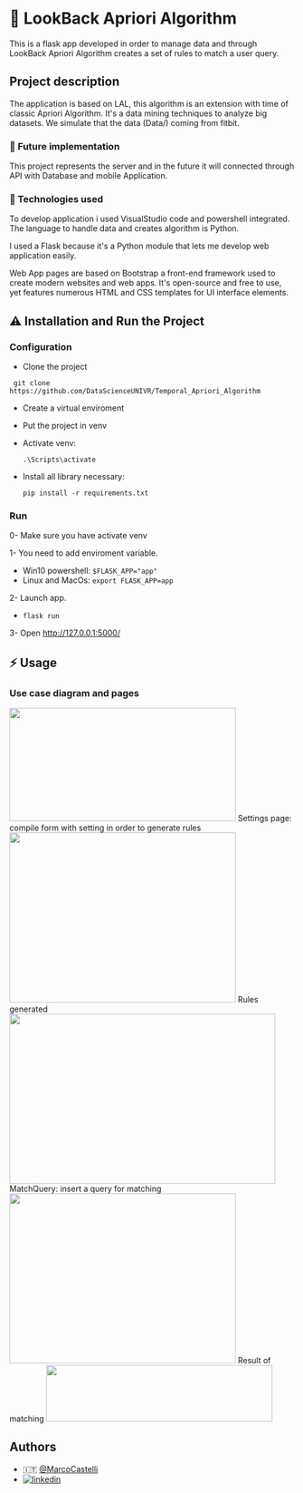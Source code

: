 
# 🌠 LookBack Apriori Algorithm
This is a flask app developed in order to manage data and through LookBack Apriori Algorithm creates a set of rules to match a user query.


## Project description
The application is based on LAL, this algorithm is an extension with time of classic Apriori Algorithm.
It's a data mining techniques to analyze big datasets.
We simulate that the data (Data/) coming from fitbit.

### 🚀 Future implementation
This project represents the server and in the future it will connected through API with Database and mobile Application.

### 🐍 Technologies used
To develop application i used VisualStudio code and powershell integrated.
The language to handle data and creates algorithm is Python.

I used a Flask because it's a Python module that lets me develop web application easily.

Web App pages are based on Bootstrap a front-end framework used to create modern websites and web apps.
It's open-source and free to use, yet features numerous HTML and CSS templates for UI interface elements.

## ⚠️ Installation and Run the Project
### Configuration
- Clone the project
```
 git clone https://github.com/DataScienceUNIVR/Temporal_Apriori_Algorithm
  ```
- Create a virtual enviroment
- Put the project in venv
- Activate venv:
   
   ```
   .\Scripts\activate
   ```
- Install all library necessary:  
   ```
   pip install -r requirements.txt
    ```

### Run
0- Make sure you have activate venv

1- You need to add enviroment variable.
- Win10 powershell:  ```$FLASK_APP="app"```
- Linux and MacOs: ```export FLASK_APP=app```

2- Launch app.
- ```flask run```

3- Open http://127.0.0.1:5000/

## ⚡ Usage
### Use case diagram and pages
<img src="images/UseCase.jpg" width="400" height="200" >
 Settings page: compile form with setting in order to generate rules
<img src="images/form1.jpg" width="400" height="300" >
 Rules generated
<img src="images/form2.jpg" width="470" height="300">
 MatchQuery: insert a query for matching
<img src="images/form3.jpg" width="400" height="300">
 Result of matching
<img src="images/form4.jpg" width="400" height="100" >


## Authors

- 🇮🇹 [@MarcoCastelli](https://github.com/MarcoCastelli4)
- [![linkedin](https://img.shields.io/badge/linkedin-0A66C2?style=for-the-badge&logo=linkedin&logoColor=white)](https://it.linkedin.com/in/marco-castelli-65643b203)

